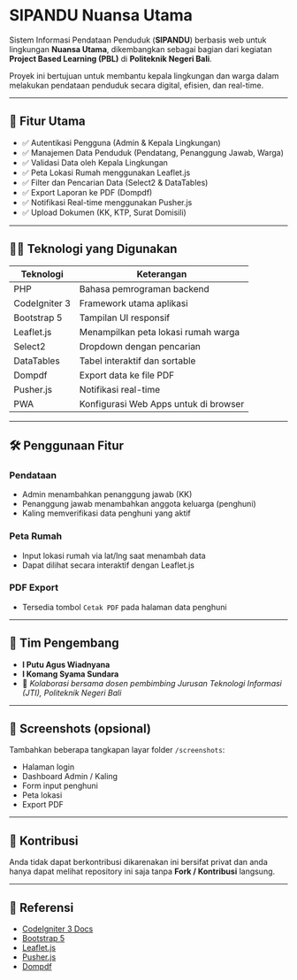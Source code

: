 # SIPANDU Nuansa Utama

Sistem Informasi Pendataan Penduduk (**SIPANDU**) berbasis web untuk lingkungan **Nuansa Utama**, dikembangkan sebagai bagian dari kegiatan **Project Based Learning (PBL)** di **Politeknik Negeri Bali**.

Proyek ini bertujuan untuk membantu kepala lingkungan dan warga dalam melakukan pendataan penduduk secara digital, efisien, dan real-time.

---

## 📌 Fitur Utama

- ✅ Autentikasi Pengguna (Admin & Kepala Lingkungan)
- ✅ Manajemen Data Penduduk (Pendatang, Penanggung Jawab, Warga)
- ✅ Validasi Data oleh Kepala Lingkungan
- ✅ Peta Lokasi Rumah menggunakan Leaflet.js
- ✅ Filter dan Pencarian Data (Select2 & DataTables)
- ✅ Export Laporan ke PDF (Dompdf)
- ✅ Notifikasi Real-time menggunakan Pusher.js
- ✅ Upload Dokumen (KK, KTP, Surat Domisili)

---

## 🧑‍💻 Teknologi yang Digunakan

| Teknologi     | Keterangan                            |
| ------------- | ------------------------------------- |
| PHP           | Bahasa pemrograman backend            |
| CodeIgniter 3 | Framework utama aplikasi              |
| Bootstrap 5   | Tampilan UI responsif                 |
| Leaflet.js    | Menampilkan peta lokasi rumah warga   |
| Select2       | Dropdown dengan pencarian             |
| DataTables    | Tabel interaktif dan sortable         |
| Dompdf        | Export data ke file PDF               |
| Pusher.js     | Notifikasi real-time                  |
| PWA           | Konfigurasi Web Apps untuk di browser |

---

## 🛠️ Penggunaan Fitur

### Pendataan

- Admin menambahkan penanggung jawab (KK)
- Penanggung jawab menambahkan anggota keluarga (penghuni)
- Kaling memverifikasi data penghuni yang aktif

### Peta Rumah

- Input lokasi rumah via lat/lng saat menambah data
- Dapat dilihat secara interaktif dengan Leaflet.js

### PDF Export

- Tersedia tombol `Cetak PDF` pada halaman data penghuni

---

## 👥 Tim Pengembang

- **I Putu Agus Wiadnyana**
- **I Komang Syama Sundara**
- 💼 _Kolaborasi bersama dosen pembimbing Jurusan Teknologi Informasi (JTI), Politeknik Negeri Bali_

---

## 📸 Screenshots (opsional)

Tambahkan beberapa tangkapan layar folder `/screenshots`:

- Halaman login
- Dashboard Admin / Kaling
- Form input penghuni
- Peta lokasi
- Export PDF

---

## 💬 Kontribusi

Anda tidak dapat berkontribusi dikarenakan ini bersifat privat dan anda hanya dapat melihat repository ini saja tanpa **Fork / Kontribusi** langsung.

---

## 🔗 Referensi

- [CodeIgniter 3 Docs](https://codeigniter.com/userguide3/)
- [Bootstrap 5](https://getbootstrap.com/)
- [Leaflet.js](https://leafletjs.com/)
- [Pusher.js](https://pusher.com/docs/)
- [Dompdf](https://github.com/dompdf/dompdf)

